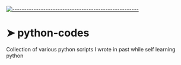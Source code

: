 <!-- ⚠️ This README has been generated from the file(s) "blueprint.md" ⚠️-->
[![-----------------------------------------------------](https://raw.githubusercontent.com/andreasbm/readme/master/assets/lines/colored.png)](#python-codes)

# ➤ python-codes
Collection of various python scripts I wrote in past while self learning python
